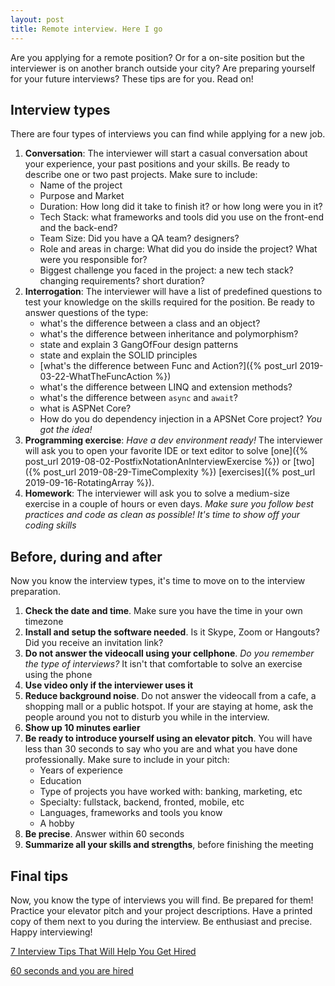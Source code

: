 ```yaml
---
layout: post
title: Remote interview. Here I go
---
```


Are you applying for a remote position? Or for a on-site position but the interviewer is on another branch outside your city? Are preparing yourself for your future interviews? These tips are for you. Read on!

## Interview types

There are four types of interviews you can find while applying for a new job.

1. **Conversation**: The interviewer will start a casual conversation about your experience, your past positions and your skills. Be ready to describe one or two past projects. Make sure to include:
	* Name of the project
	* Purpose and Market
	* Duration: How long did it take to finish it? or how long were you in it?
	* Tech Stack: what frameworks and tools did you use on the front-end and the back-end?
	* Team Size: Did you have a QA team? designers?
	* Role and areas in charge: What did you do inside the project? What were you responsible for?
	* Biggest challenge you faced in the project: a new tech stack? changing requirements? short duration?
2. **Interrogation**: The interviewer will have a list of predefined questions to test your knowledge on the skills required for the position. Be ready to answer questions of the type:
	* what's the difference between a class and an object?
	* what's the difference between inheritance and polymorphism?
	* state and explain 3 GangOfFour design patterns
	* state and explain the SOLID principles
	* [what's the difference between Func and Action?]({% post_url 2019-03-22-WhatTheFuncAction %})
	* what's the difference between LINQ and extension methods?
	* what's the difference between `async` and `await`?
	* what is ASPNet Core?
	* How do you do dependency injection in a APSNet Core project? *You got the idea!*
3. **Programming exercise**: *Have a dev environment ready!* The interviewer will ask you to open your favorite IDE or text editor to solve [one]({% post_url 2019-08-02-PostfixNotationAnInterviewExercise %}) or [two]({% post_url 2019-08-29-TimeComplexity %}) [exercises]({% post_url 2019-09-16-RotatingArray %}). 
4. **Homework**: The interviewer will ask you to solve a medium-size exercise in a couple of hours or even days. *Make sure you follow best practices and code as clean as possible! It's time to show off your coding skills*

## Before, during and after

Now you know the interview types, it's time to move on to the interview preparation.

1. **Check the date and time**. Make sure you have the time in your own timezone
2. **Install and setup the software needed**. Is it Skype, Zoom or Hangouts? Did you receive an invitation link?
3. **Do not answer the videocall using your cellphone**. *Do you remember the type of interviews?* It isn't that comfortable to solve an exercise using the phone
4. **Use video only if the interviewer uses it**
5. **Reduce background noise**. Do not answer the videocall from a cafe, a shopping mall or a public hotspot. If  your are staying at home, ask the people around you not to disturb you while in the interview. 
6. **Show up 10 minutes earlier**
7. **Be ready to introduce yourself using an elevator pitch**. You will have less than 30 seconds to say who you are and what you have done professionally. Make sure to include in your pitch:
    * Years of experience
    * Education
    * Type of projects you have worked with: banking, marketing, etc
    * Specialty: fullstack, backend, fronted, mobile, etc
    * Languages, frameworks and tools you know
    * A hobby
9. **Be precise**. Answer within 60 seconds
10. **Summarize all your skills and strengths**, before finishing the meeting

## Final tips

Now, you know the type of interviews you will find. Be prepared for them! Practice your elevator pitch and your project descriptions. Have a printed copy of them next to you during the interview. Be enthusiast and precise. Happy interviewing!

[7 Interview Tips That Will Help You Get Hired](https://www.thebalancecareers.com/top-interview-tips-2058577)

[60 seconds and you are hired](https://www.youtube.com/watch?v=J_lgyK37JJM)